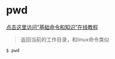 pwd
===

[点击这里访问“基础命令和知识”在线教程](https://alibaba.github.io/arthas/arthas-tutorials.html?language=cn&id=arthas+basic-cmd)

> 返回当前的工作目录，和linux命令类似


```bash
$ pwd
```